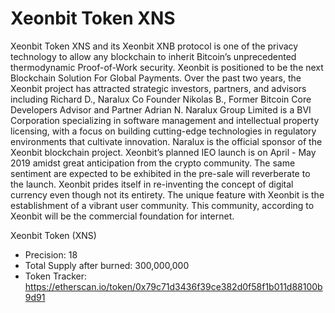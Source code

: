 # Xeonbit Token XNS

Xeonbit Token XNS and its Xeonbit XNB protocol is one of the privacy technology to allow any blockchain to inherit Bitcoin’s unprecedented thermodynamic Proof-of-Work security. Xeonbit is positioned to be the next Blockchain Solution For Global Payments. Over the past two years, the Xeonbit project has attracted strategic investors, partners, and advisors including Richard D., Naralux Co Founder Nikolas B., Former Bitcoin Core Developers Advisor and Partner Adrian N.
Naralux Group Limited is a BVI Corporation specializing in software management and intellectual property licensing, with a focus on building cutting-edge technologies in regulatory environments that cultivate innovation. Naralux is the official sponsor of the Xeonbit blockchain project.
Xeonbit’s planned IEO launch is on April - May 2019 amidst great anticipation from the crypto community. The same sentiment are expected to be exhibited in the pre-sale will reverberate to the launch. Xeonbit prides itself in re-inventing the concept of digital currency even though not its entirety. The unique feature with Xeonbit is the establishment of a vibrant user community. This community, according to Xeonbit will be the commercial foundation for internet.

Xeonbit Token (XNS)
- Precision: 18 
- Total Supply after burned: 300,000,000 
- Token Tracker: https://etherscan.io/token/0x79c71d3436f39ce382d0f58f1b011d88100b9d91
